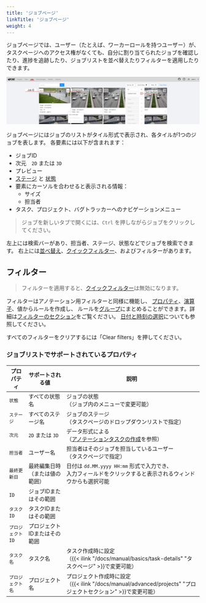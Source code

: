 ```yaml
---
title: 'ジョブページ'
linkTitle: 'ジョブページ'
weight: 4
---
```


ジョブページでは、ユーザー（たとえば、ワーカーロールを持つユーザー）が、タスクページへのアクセス権がなくても、自分に割り当てられたジョブを確認したり、進捗を追跡したり、ジョブリストを並べ替えたりフィルターを適用したりできます。

![](/images/image243_detrac.jpg)

ジョブページにはジョブのリストがタイル形式で表示され、各タイルが1つのジョブを表します。
各要素には以下が含まれます：
- ジョブID
- 次元　`2D` または `3D`
- プレビュー
- [ステージ][stage] と [状態][state]
- 要素にカーソルを合わせると表示される情報：
  - サイズ
  - 担当者
- タスク、プロジェクト、バグトラッカーへのナビゲーションメニュー

> ジョブを新しいタブで開くには、`Ctrl` を押しながらジョブをクリックしてください。

左上には検索バーがあり、担当者、ステージ、状態などでジョブを検索できます。
右上には[並べ替え][sorting]、[クイックフィルター][quick-filters]、およびフィルターがあります。

## フィルター

> フィルターを適用すると、[クイックフィルター][quick-filters]は無効になります。

フィルターはアノテーション用フィルターと同様に機能し、
[プロパティ](#supported-properties-for-jobs-list)、[演算子][operators]、値からルールを作成し、
ルールを[グループ][groups]にまとめることができます。詳細は[フィルターのセクション][create-filter]をご覧ください。
[日付と時刻の選択][data-and-time]についても参照してください。

すべてのフィルターをクリアするには「Clear filters」を押してください。

### ジョブリストでサポートされているプロパティ

| プロパティ         | サポートされる値                                  | 説明                                                         |
| ------------------ | ----------------------------------------------- | ------------------------------------------------------------ |
| `状態`             | すべての状態名                                   | ジョブの状態 <br>（ジョブ内のメニューで変更可能）           |
| `ステージ`         | すべてのステージ名                               | ジョブのステージ <br>（タスクページのドロップダウンリストで指定）|
| `次元`             | `2D` または `3D`                                | データ形式による <br>（[アノテーションタスクの作成][create-task]を参照）|
| `担当者`           | ユーザー名                                       | 担当者はそのジョブを担当しているユーザー <br>（タスクページで指定）|
| `最終更新日`       | 最終編集日時（または値の範囲）                   | 日付は `dd.MM.yyyy HH:mm` 形式で入力でき、<br>入力フィールドをクリックすると表示されるウィンドウからも選択可能 |
| `ID`               | ジョブIDまたはその範囲                            |                                                              |
| `タスクID`         | タスクIDまたはその範囲                            |                                                              |
| `プロジェクトID`   | プロジェクトIDまたはその範囲                      |                                                              |
| `タスク名`         | タスク名                                          | タスク作成時に設定 <br>（{{< ilink "/docs/manual/basics/task-details" "タスクページ" >}}で変更可能）|
| `プロジェクト名`   | プロジェクト名                                    | プロジェクト作成時に設定 <br>（{{< ilink "/docs/manual/advanced/projects" "プロジェクトセクション" >}}で変更可能）|

[state]: /docs/manual/basics/vocabulary/#state
[stage]: /docs/manual/basics/vocabulary/#stage
[create-task]: /docs/manual/basics/create_an_annotation_task
[create-filter]: /docs/manual/advanced/filter/#create-a-filter
[operators]: /docs/manual/advanced/filter/#supported-operators-for-properties
[groups]: /docs/manual/advanced/filter/#groups
[data-and-time]: /docs/manual/advanced/filter#date-and-time-selection
[sorting]: /docs/manual/advanced/filter/#sort-by
[quick-filters]: /docs/manual/advanced/filter/#quick-filters
